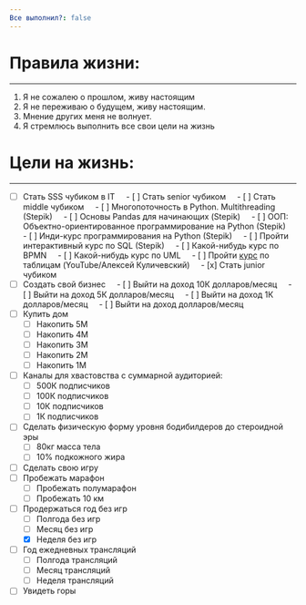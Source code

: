 ```yaml
---
Все выполнил?: false
---
```

# Правила жизни:  
****
1. Я не сожалею о прошлом, живу настоящим
2. Я не переживаю о будущем, живу настоящим.
3. Мнение других меня не волнует.
4. Я стремлюсь выполнить все свои цели на жизнь
# Цели на жизнь: 
---
- [ ] Стать SSS чубиком в IT
    - [ ] Стать senior чубиком
    - [ ] Стать middle чубиком
	    - [ ] Многопоточность в Python. Multithreading (Stepik)
	    - [ ] Основы Pandas для начинающих (Stepik)
	    - [ ] ООП: Объектно-ориентированное программирование на Python (Stepik)
	    - [ ] Инди-курс программирования на Python (Stepik)
	    - [ ] Пройти интерактивный курс по SQL (Stepik)
	    - [ ] Какой-нибудь курс по BPMN 
	    - [ ] Какой-нибудь курс по UML 
	    - [ ] Пройти [курс]() по таблицам (YouTube/Алексей Куличевский)
    - [x] Стать junior чубиком
- [ ] Создать свой бизнес
    - [ ] Выйти на доход 10К долларов/месяц
    - [ ] Выйти на доход 5К долларов/месяц
    - [ ] Выйти на доход 1К долларов/месяц
    - [ ] Выйти на доход  долларов/месяц
- [ ] Купить дом
	- [ ] Накопить 5М
	- [ ] Накопить 4М
	- [ ] Накопить 3М
	- [ ] Накопить 2М
	- [ ] Накопить 1М
- [ ] Каналы для хвастовства с суммарной аудиторией:
	- [ ] 500К подписчиков
	- [ ] 100К подписчиков
	- [ ] 10К подписчиков
	- [ ] 1К подписчиков
- [ ] Сделать физическую форму уровня бодибилдеров до стероидной эры
	- [ ] 80кг масса тела
	- [ ] 10% подкожного жира
- [ ] Сделать свою игру
- [ ] Пробежать марафон
	- [ ] Пробежать полумарафон
	- [ ] Пробежать 10 км
- [ ] Продержаться год без игр
	- [ ] Полгода без игр
	- [ ] Месяц без игр
	- [x] Неделя без игр
- [ ] Год ежедневных трансляций
	- [ ] Полгода трансляций
	- [ ] Месяц трансляций
	- [ ] Неделя трансляций
- [ ] Увидеть горы

